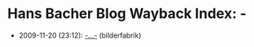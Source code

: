 # Hans Bacher Blog Wayback Index: -

* 2009-11-20 (23:12): [-…-](https://web.archive.org/web/https://one1more2time3.wordpress.com/2009/11/20/2463/) (bilderfabrik)